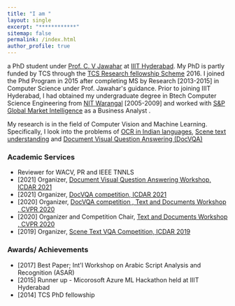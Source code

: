 ```yaml
---
title: "I am "
layout: single
excerpt: "************"
sitemap: false
permalink: /index.html
author_profile: true
---
```

a PhD student under   [Prof. C. V Jawahar][1]  at [IIIT Hyderabad][2]. My PhD is partly funded by TCS through the [TCS Research fellowship Scheme][7] 2016. I joined the Phd Program in 2015 after completing MS by Research [2013-2015] in Computer Science under Prof. Jawahar's guidance. Prior to joining IIIT Hyderabad, I had obtained my undergraduate degree in Btech Computer Science Engineering from [NIT Warangal][3] [2005-2009] and worked with [S&P Global Market Intelligence][4] as a Business Analyst .

My research is in the field of Computer Vision and Machine Learning. Specifically, I look into the problems of [OCR in Indian languages][5],  [Scene text understanding][6] and [Document Visual Question Answering (DocVQA)][8] 

### Academic Services ###
- Reviewer for WACV, PR and IEEE TNNLS
- [2021] Organizer, [Document Visual Question Answering Workshop, ICDAR 2021][9]
- [2021] Organizer, [DocVQA competition, ICDAR 2021][10]
- [2020] Organizer, [DocVQA competition , Text and Documents Workshop , CVPR 2020][11]
- [2020] Organizer and Competition Chair, [Text and Documents Workshop , CVPR 2020][12]
- [2019] Organizer, [Scene Text VQA Competition, ICDAR 2019][13]

### Awards/ Achievements ###

- [2017] Best Paper;  Int'l Workshop on Arabic Script Analysis and Recognition (ASAR) 
- [2015] Runner up - Micorosoft Azure ML Hackathon held at IIIT Hyderabad
- [2014] TCS PhD fellowship


[1]: https://www.iiit.ac.in/~jawahar/
[2]: https://www.iiit.ac.in/
[3]: http://www.nitw.ac.in/
[4]: https://www.spcapitaliq.com/
[5]: http://ocr.iiit.ac.in/
[6]: https://cvit.iiit.ac.in/research/projects/cvit-projects/scene-text-understanding
[7]: http://www.tcs.com/about/tcs_difference/innovation/network/Pages/TCS_Research_Fellowship_Scheme.aspx
[8]: docvqa.org 
[9]: https://icdar2021.org/workshops/
[10]: https://icdar2021.org/competitions/docvqa/
[11]: https://cvpr2020text.wordpress.com/challenge/
[12]: https://cvpr2020text.wordpress.com/
[13]: https://rrc.cvc.uab.es/?ch=11

